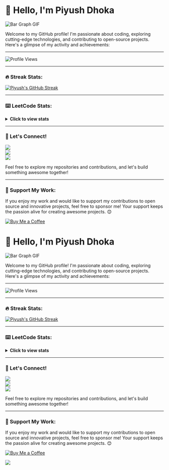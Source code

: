 # 👋 Hello, I'm Piyush Dhoka

![Bar Graph GIF](https://user-images.githubusercontent.com/74038190/212284100-561aa473-3905-4a80-b561-0d28506553ee.gif)

Welcome to my GitHub profile! I'm passionate about coding, exploring cutting-edge technologies, and contributing to open-source projects. Here's a glimpse of my activity and achievements:

---

![Profile Views](https://komarev.com/ghpvc/?username=piyushdhoka&color=blue)

---

### 🔥 Streak Stats:
[![Piyush's GitHub Streak](https://streak-stats.demolab.com?user=piyushdhoka&theme=radical)](https://git.io/streak-stats)

---

### ⌨️ LeetCode Stats:
<details>
 <summary><b>Click to view stats</b></summary><br>
  <p align="center">
<img  align=top flex-grow=1 src="https://leetcard.jacoblin.cool/piyush_dhoka27?theme=radical&font=Nunito&ext=heatmap" />  
  </p>
</details>

---

### 🌟 Let's Connect!
<div>
  <a href="https://x.com/piyush_dhoka27" target="_blank">
    <img src="https://img.shields.io/badge/-X-%231DA1F2?style=for-the-badge&logo=x&logoColor=black" target="_blank">
  </a>
   </div>
  <a href="https://github.com/piyushdhoka" target="_blank">
    <img src="https://img.shields.io/badge/-GitHub-%23181717?style=for-the-badge&logo=github&logoColor=white" target="_blank">
  </a>
</div>

<div>
  <a href="https://www.linkedin.com/in/piyushdhoka27" target="_blank">
    <img src="https://img.shields.io/badge/-LinkedIn-%230077B5?style=for-the-badge&logo=linkedin&logoColor=white" target="_blank">
  </a>
</div>

Feel free to explore my repositories and contributions, and let's build something awesome together!

---

### 💖 Support My Work:
If you enjoy my work and would like to support my contributions to open source and innovative projects, feel free to sponsor me! Your support keeps the passion alive for creating awesome projects. 😊 

[![Buy Me a Coffee](https://img.shields.io/badge/Buy%20Me%20a%20Coffee-%23FFDD00?style=for-the-badge&logo=buymeacoffee&logoColor=black)](https://www.buymeacoffee.com/piyushdhoka)

# 👋 Hello, I'm Piyush Dhoka

![Bar Graph GIF](https://user-images.githubusercontent.com/74038190/212284100-561aa473-3905-4a80-b561-0d28506553ee.gif)

Welcome to my GitHub profile! I'm passionate about coding, exploring cutting-edge technologies, and contributing to open-source projects. Here's a glimpse of my activity and achievements:

---

![Profile Views](https://komarev.com/ghpvc/?username=piyushdhoka&color=blue)

---

### 🔥 Streak Stats:
[![Piyush's GitHub Streak](https://streak-stats.demolab.com?user=piyushdhoka&theme=radical)](https://git.io/streak-stats)

---

### ⌨️ LeetCode Stats:
<details>
 <summary><b>Click to view stats</b></summary><br>
  <p align="center">
<img  align=top flex-grow=1 src="https://leetcard.jacoblin.cool/piyush_dhoka27?theme=radical&font=Nunito&ext=heatmap" />  
  </p>
</details>

---

### 🌟 Let's Connect!
<div>
  <a href="https://x.com/piyush_dhoka27" target="_blank">
    <img src="https://img.shields.io/badge/-X-%231DA1F2?style=for-the-badge&logo=x&logoColor=black" target="_blank">
  </a>
   </div>
  <a href="https://github.com/piyushdhoka" target="_blank">
    <img src="https://img.shields.io/badge/-GitHub-%23181717?style=for-the-badge&logo=github&logoColor=white" target="_blank">
  </a>
</div>

<div>
  <a href="https://www.linkedin.com/in/piyushdhoka27" target="_blank">
    <img src="https://img.shields.io/badge/-LinkedIn-%230077B5?style=for-the-badge&logo=linkedin&logoColor=white" target="_blank">
  </a>
</div>

Feel free to explore my repositories and contributions, and let's build something awesome together!

---

### 💖 Support My Work:
If you enjoy my work and would like to support my contributions to open source and innovative projects, feel free to sponsor me! Your support keeps the passion alive for creating awesome projects. 😊 

[![Buy Me a Coffee](https://img.shields.io/badge/Buy%20Me%20a%20Coffee-%23FFDD00?style=for-the-badge&logo=buymeacoffee&logoColor=black)](https://www.buymeacoffee.com/piyushdhoka)

<img src="https://pacman.abozanona.me?username=piyushdhoka" />






